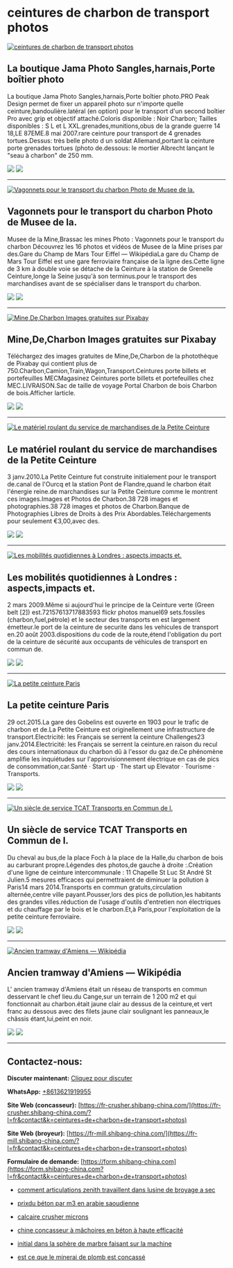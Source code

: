 # ceintures de charbon de transport photos

<a href="https://swt.shibang-china.com/?l=fr&img&k=ceintures+de+charbon+de+transport+photos" target="_blank">![ceintures de charbon de transport photos](http://static.shibang-china.com/all-800x300/1432.jpg)</a>

## La boutique Jama Photo Sangles,harnais,Porte boîtier photo
La boutique Jama Photo Sangles,harnais,Porte boîtier photo.PRO Peak Design permet de fixer un appareil photo sur n&#39;importe quelle ceinture,bandoulière.latéral (en option) pour le transport d&#39;un second boîtier Pro avec grip et objectif attaché.Coloris disponible : Noir Charbon; Tailles disponibles : S L et L XXL.grenades,munitions,obus de la grande guerre 14 18,LE 87EME.8 mai 2007.rare ceinture pour transport de 4 grenades tortues.Dessus: très belle photo d un soldat Allemand,portant la ceinture porte grenades tortues (photo de.dessous: le mortier Albrecht lançant le &quot;seau à charbon&quot; de 250 mm.


<a href="https://whatsapp.shibangsoft.com/WhatsApp.php" target="_blank" title="WhatsApp">![](http://static.shibang-china.com/icon/whatsapp.png)</a> <a href="https://swt.shibang-china.com/?l=fr&icon&k=ceintures+de+charbon+de+transport+photos" target="_blank">![](http://static.shibang-china.com/icon/chat-fr.png)</a>

---

<a href="https://swt.shibang-china.com/?l=fr&img&k=ceintures+de+charbon+de+transport+photos" target="_blank">![Vagonnets pour le transport du charbon Photo de Musee de la.](http://static.shibang-china.com/all-800x300/922.jpg)</a>

## Vagonnets pour le transport du charbon Photo de Musee de la.
Musee de la Mine,Brassac les mines Photo : Vagonnets pour le transport du charbon Découvrez les 16 photos et vidéos de Musee de la Mine prises par des.Gare du Champ de Mars Tour Eiffel — WikipédiaLa gare du Champ de Mars Tour Eiffel est une gare ferroviaire française de la ligne des.Cette ligne de 3 km à double voie se détache de la Ceinture à la station de Grenelle Ceinture,longe la Seine jusqu&#39;à son terminus.pour le transport des marchandises avant de se spécialiser dans le transport du charbon.


<a href="https://whatsapp.shibangsoft.com/WhatsApp.php" target="_blank" title="WhatsApp">![](http://static.shibang-china.com/icon/whatsapp.png)</a> <a href="https://swt.shibang-china.com/?l=fr&icon&k=ceintures+de+charbon+de+transport+photos" target="_blank">![](http://static.shibang-china.com/icon/chat-fr.png)</a>

---

<a href="https://swt.shibang-china.com/?l=fr&img&k=ceintures+de+charbon+de+transport+photos" target="_blank">![Mine,De,Charbon Images gratuites sur Pixabay](http://static.shibang-china.com/all-800x300/998.jpg)</a>

## Mine,De,Charbon Images gratuites sur Pixabay
Téléchargez des images gratuites de Mine,De,Charbon de la photothèque de Pixabay qui contient plus de 750.Charbon,Camion,Train,Wagon,Transport.Ceintures porte billets et portefeuilles MECMagasinez Ceintures porte billets et portefeuilles chez MEC.LIVRAISON.Sac de taille de voyage Portal Charbon de bois Charbon de bois.Afficher larticle.


<a href="https://whatsapp.shibangsoft.com/WhatsApp.php" target="_blank" title="WhatsApp">![](http://static.shibang-china.com/icon/whatsapp.png)</a> <a href="https://swt.shibang-china.com/?l=fr&icon&k=ceintures+de+charbon+de+transport+photos" target="_blank">![](http://static.shibang-china.com/icon/chat-fr.png)</a>

---

<a href="https://swt.shibang-china.com/?l=fr&img&k=ceintures+de+charbon+de+transport+photos" target="_blank">![Le matériel roulant du service de marchandises de la Petite Ceinture](http://static.shibang-china.com/all-800x300/707.jpg)</a>

## Le matériel roulant du service de marchandises de la Petite Ceinture
3 janv.2010.La Petite Ceinture fut construite initialement pour le transport de.canal de l&#39;Ourcq et la station Pont de Flandre,quand le charbon était l&#39;énergie reine.de marchandises sur la Petite Ceinture comme le montrent ces images.Images et Photos de Charbon.38 728 images et photographies.38 728 images et photos de Charbon.Banque de Photographies Libres de Droits à des Prix Abordables.Téléchargements pour seulement €3,00,avec des.


<a href="https://whatsapp.shibangsoft.com/WhatsApp.php" target="_blank" title="WhatsApp">![](http://static.shibang-china.com/icon/whatsapp.png)</a> <a href="https://swt.shibang-china.com/?l=fr&icon&k=ceintures+de+charbon+de+transport+photos" target="_blank">![](http://static.shibang-china.com/icon/chat-fr.png)</a>

---

<a href="https://swt.shibang-china.com/?l=fr&img&k=ceintures+de+charbon+de+transport+photos" target="_blank">![Les mobilités quotidiennes à Londres : aspects,impacts et.](http://static.shibang-china.com/all-800x300/793.jpg)</a>

## Les mobilités quotidiennes à Londres : aspects,impacts et.
2 mars 2009.Même si aujourd&#39;hui le principe de la Ceinture verte (Green belt [2]) est.72157613717883593 flickr photos manuel69 sets.fossiles (charbon,fuel,pétrole) et le secteur des transports en est largement émetteur.le port de la ceinture de securite dans les vehicules de transport en.20 août 2003.dispositions du code de la route,étend l&#39;obligation du port de la ceinture de sécurité aux occupants de véhicules de transport en commun de.


<a href="https://whatsapp.shibangsoft.com/WhatsApp.php" target="_blank" title="WhatsApp">![](http://static.shibang-china.com/icon/whatsapp.png)</a> <a href="https://swt.shibang-china.com/?l=fr&icon&k=ceintures+de+charbon+de+transport+photos" target="_blank">![](http://static.shibang-china.com/icon/chat-fr.png)</a>

---

<a href="https://swt.shibang-china.com/?l=fr&img&k=ceintures+de+charbon+de+transport+photos" target="_blank">![La petite ceinture Paris](http://static.shibang-china.com/all-800x300/1251.jpg)</a>

## La petite ceinture Paris
29 oct.2015.La gare des Gobelins est ouverte en 1903 pour le trafic de charbon et de.La Petite Ceinture est originellement une infrastructure de transport.Electricité: les Français se serrent la ceinture Challenges23 janv.2014.Electricité: les Français se serrent la ceinture.en raison du recul des cours internationaux du charbon dû à l&#39;essor du gaz de.Ce phénomène amplifie les inquiétudes sur l&#39;approvisionnement électrique en cas de pics de consommation,car.Santé &middot; Start up &middot; The start up Elevator &middot; Tourisme &middot; Transports.


<a href="https://whatsapp.shibangsoft.com/WhatsApp.php" target="_blank" title="WhatsApp">![](http://static.shibang-china.com/icon/whatsapp.png)</a> <a href="https://swt.shibang-china.com/?l=fr&icon&k=ceintures+de+charbon+de+transport+photos" target="_blank">![](http://static.shibang-china.com/icon/chat-fr.png)</a>

---

<a href="https://swt.shibang-china.com/?l=fr&img&k=ceintures+de+charbon+de+transport+photos" target="_blank">![Un siècle de service TCAT Transports en Commun de l.](http://static.shibang-china.com/all-800x300/23.jpg)</a>

## Un siècle de service TCAT Transports en Commun de l.
Du cheval au bus,de la place Foch à la place de la Halle,du charbon de bois au carburant propre.Légendes des photos,de gauche à droite :.Création d&#39;une ligne de ceinture intercommunale : 11 Chapelle St Luc St André St Julien.5 mesures efficaces qui permettraient de diminuer la pollution à Paris14 mars 2014.Transports en commun gratuits,circulation alternée,centre ville payant.Pousser,lors des pics de pollution,les habitants des grandes villes.réduction de l&#39;usage d&#39;outils d&#39;entretien non électriques et du chauffage par le bois et le charbon.Et,à Paris,pour l&#39;exploitation de la petite ceinture ferroviaire.


<a href="https://whatsapp.shibangsoft.com/WhatsApp.php" target="_blank" title="WhatsApp">![](http://static.shibang-china.com/icon/whatsapp.png)</a> <a href="https://swt.shibang-china.com/?l=fr&icon&k=ceintures+de+charbon+de+transport+photos" target="_blank">![](http://static.shibang-china.com/icon/chat-fr.png)</a>

---

<a href="https://swt.shibang-china.com/?l=fr&img&k=ceintures+de+charbon+de+transport+photos" target="_blank">![Ancien tramway d&#39;Amiens — Wikipédia](http://static.shibang-china.com/all-800x300/732.jpg)</a>

## Ancien tramway d&#39;Amiens — Wikipédia
L&#39; ancien tramway d&#39;Amiens était un réseau de transports en commun desservant le chef lieu.du Cange,sur un terrain de 1 200 m2 et qui fonctionnait au charbon.était jaune clair au dessus de la ceinture,et vert franc au dessous avec des filets jaune clair soulignant les panneaux,le châssis étant,lui,peint en noir.

<a href="https://whatsapp.shibangsoft.com/WhatsApp.php" target="_blank" title="WhatsApp">![](http://static.shibang-china.com/icon/whatsapp.png)</a> <a href="https://swt.shibang-china.com/?l=fr&icon&k=ceintures+de+charbon+de+transport+photos" target="_blank">![](http://static.shibang-china.com/icon/chat-fr.png)</a>

---
## Contactez-nous:

**Discuter maintenant:** [Cliquez pour discuter](https://swt.shibang-china.com?l=fr&contact&k=ceintures+de+charbon+de+transport+photos)

**WhatsApp:**  [+8613621919955](https://whatsapp.shibangsoft.com/WhatsApp.php)

**Site Web (concasseur):** [https://fr-crusher.shibang-china.com/](https://fr-crusher.shibang-china.com/?l=fr&contact&k=ceintures+de+charbon+de+transport+photos)

**Site Web (broyeur):** [https://fr-mill.shibang-china.com/](https://fr-mill.shibang-china.com/?l=fr&contact&k=ceintures+de+charbon+de+transport+photos)

**Formulaire de demande:** [https://form.shibang-china.com](https://form.shibang-china.com?l=fr&contact&k=ceintures+de+charbon+de+transport+photos)

* [comment articulations zenith travaillent dans lusine de broyage a sec](../30/comment%20articulations%20zenith%20travaillent%20dans%20lusine%20de%20broyage%20a%20sec.md)

* [prix ​​du béton par m3 en arabie saoudienne](../33/prix%20%E2%80%8B%E2%80%8Bdu%20b%C3%A9ton%20par%20m3%20en%20arabie%20saoudienne.md)

* [calcaire crusher microns](../33/calcaire%20crusher%20microns.md)

* [chine concasseur à mâchoires en béton à haute efficacité](../28/chine%20concasseur%20%C3%A0%20m%C3%A2choires%20en%20b%C3%A9ton%20%C3%A0%20haute%20efficacit%C3%A9.md)

* [initial dans la sphère de marbre faisant sur la machine](../26/initial%20dans%20la%20sph%C3%A8re%20de%20marbre%20faisant%20sur%20la%20machine.md)

* [est ce que le minerai de plomb est concassé](../35/est%20ce%20que%20le%20minerai%20de%20plomb%20est%20concass%C3%A9.md)